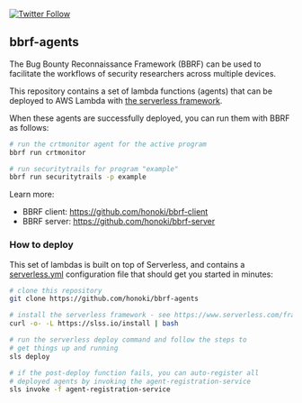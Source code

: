 [![Twitter Follow](https://img.shields.io/twitter/follow/honoki?style=flat-square)](https://twitter.com/honoki)

## bbrf-agents

The Bug Bounty Reconnaissance Framework (BBRF) can be used to facilitate the workflows of security researchers across multiple devices.

This repository contains a set of lambda functions (agents) that can be deployed to AWS Lambda with [the serverless framework](https://serverless.com/).

When these agents are successfully deployed, you can run them with BBRF as follows:

```bash
# run the crtmonitor agent for the active program
bbrf run crtmonitor 

# run securitytrails for program "example"
bbrf run securitytrails -p example
```

Learn more:
* BBRF client: https://github.com/honoki/bbrf-client
* BBRF server: https://github.com/honoki/bbrf-server

### How to deploy

This set of lambdas is built on top of Serverless, and contains a [serverless.yml](serverless.yml) configuration file that should get you started in minutes:

```bash
# clone this repository
git clone https://github.com/honoki/bbrf-agents

# install the serverless framework - see https://www.serverless.com/framework/docs/getting-started/
curl -o- -L https://slss.io/install | bash

# run the serverless deploy command and follow the steps to
# get things up and running
sls deploy

# if the post-deploy function fails, you can auto-register all
# deployed agents by invoking the agent-registration-service
sls invoke -f agent-registration-service
```